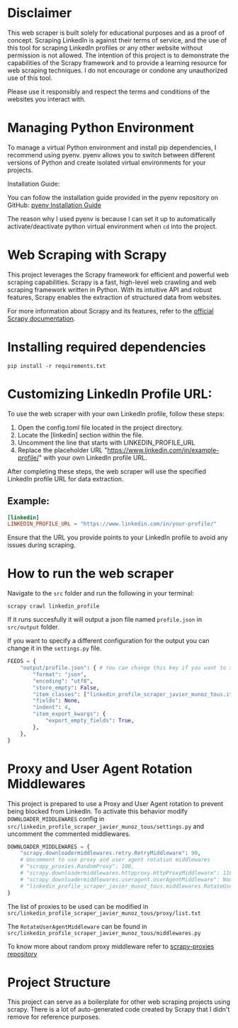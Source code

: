# Disclaimer

This web scraper is built solely for educational purposes and as a proof of concept. Scraping LinkedIn is against their terms of service, and the use of this tool for scraping LinkedIn profiles or any other website without permission is not allowed. The intention of this project is to demonstrate the capabilities of the Scrapy framework and to provide a learning resource for web scraping techniques. I do not encourage or condone any unauthorized use of this tool.

Please use it responsibly and respect the terms and conditions of the websites you interact with.

# Managing Python Environment

To manage a virtual Python environment and install pip dependencies, I recommend using pyenv. pyenv allows you to switch between different versions of Python and create isolated virtual environments for your projects.

Installation Guide:

You can follow the installation guide provided in the pyenv repository on GitHub: [pyenv Installation Guide](https://github.com/pyenv/pyenv?tab=readme-ov-file#installation)

The reason why I used pyenv is because I can set it up to automatically activate/deactivate python virtual environment when `cd` into the project.

# Web Scraping with Scrapy

This project leverages the Scrapy framework for efficient and powerful web scraping capabilities. Scrapy is a fast, high-level web crawling and web scraping framework written in Python. With its intuitive API and robust features, Scrapy enables the extraction of structured data from websites.

For more information about Scrapy and its features, refer to the [official Scrapy documentation](https://scrapy.org).

# Installing required dependencies

`pip install -r requirements.txt`

# Customizing LinkedIn Profile URL:

To use the web scraper with your own LinkedIn profile, follow these steps:

1. Open the config.toml file located in the project directory.
2. Locate the [linkedin] section within the file.
3. Uncomment the line that starts with LINKEDIN_PROFILE_URL
4. Replace the placeholder URL "https://www.linkedin.com/in/example-profile/" with your own LinkedIn profile URL.

After completing these steps, the web scraper will use the specified LinkedIn profile URL for data extraction.

## Example:

```toml
[linkedin]
LINKEDIN_PROFILE_URL = "https://www.linkedin.com/in/your-profile/"
```

Ensure that the URL you provide points to your LinkedIn profile to avoid any issues during scraping.

# How to run the web scraper

Navigate to the `src` folder and run the following in your terminal:

```shell
scrapy crawl linkedin_profile
```

If it runs succesfully it will output a json file named `profile.json` in `src/output` folder.

If you want to specify a different configuration for the output you can change it in the `settings.py` file.

```python
FEEDS = {
    "output/profile.json": { # You can change this key if you want to specify a different output directory
        "format": "json",
        "encoding": "utf8",
        "store_empty": False,
        "item_classes": ["linkedin_profile_scraper_javier_munoz_tous.items.Profile"],
        "fields": None,
        "indent": 4,
        "item_export_kwargs": {
            "export_empty_fields": True,
        },
    },
}
```

# Proxy and User Agent Rotation Middlewares

This project is prepared to use a Proxy and User Agent rotation to prevent being blocked from LinkedIn. To activate this behavior modify `DOWNLOADER_MIDDLEWARES` config in `src/linkedin_profile_scraper_javier_munoz_tous/settings.py` and uncomment the commented middlewares.

```python
DOWNLOADER_MIDDLEWARES = {
    "scrapy.downloadermiddlewares.retry.RetryMiddleware": 90,
    # Uncomment to use proxy and user agent rotation middlewares
    # "scrapy_proxies.RandomProxy": 100,
    # "scrapy.downloadermiddlewares.httpproxy.HttpProxyMiddleware": 110,
    # "scrapy.downloadermiddlewares.useragent.UserAgentMiddleware": None,
    # "linkedin_profile_scraper_javier_munoz_tous.middlewares.RotateUserAgentMiddleware": 400,
}
```

The list of proxies to be used can be modified in `src/linkedin_profile_scraper_javier_munoz_tous/proxy/list.txt`

The `RotateUserAgentMiddleware` can be found in `src/linkedin_profile_scraper_javier_munoz_tous/middlewares.py`

To know more about random proxy middleware refer to [scrapy-proxies
repository](https://github.com/aivarsk/scrapy-proxies)

# Project Structure

This project can serve as a boilerplate for other web scraping projects using scrapy. There is a lot of auto-generated code created by Scrapy that I didn't remove for reference purposes.
